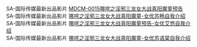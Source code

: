 SA-国际传媒最新出品影片    [MDCM-0015哪咤之淫邪三龙女大战真阳魔童预告](http://sagj.me/videoDetail/2ec625303e1a49a5.html)                
SA-国际传媒最新出品影片    [哪咤之淫邪三龙女大战真阳魔童-女优苏畅自我介绍](http://sagj.me/videoDetail/55f739bb95f9e0da.html)            
SA-国际传媒最新出品影片    [哪咤之淫邪三龙女大战真阳魔童预告-女优艾悠自我介绍](http://sagj.me/videoDetail/6426ad82cb560a00.html)            
SA-国际传媒最新出品影片    [哪咤之淫邪三龙女大战真阳魔童-女优苏语棠自我介绍](http://sagj.me/videoDetail/de6d492bd5eddb5f.html)          
